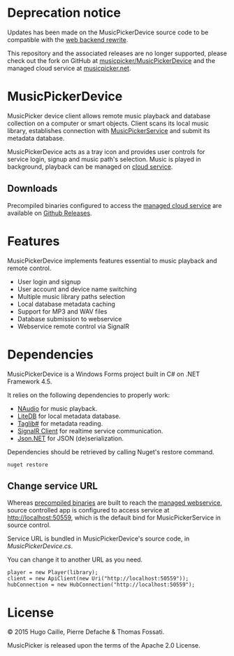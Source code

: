 Deprecation notice
==================
Updates has been made on the MusicPickerDevice source code to be compatible with 
the [web backend rewrite](https://github.com/musicpicker/musicpicker/).

This repository and the associated releases are no longer supported, please check out the fork on GitHub at [musicpicker/MusicPickerDevice](https://github.com/musicpicker/MusicPickerDevice) and the managed cloud service at [musicpicker.net](http://musicpicker.net).

# MusicPickerDevice
MusicPicker device client allows remote music playback and database collection on a computer or smart objects.
Client scans its local music library, establishes connection with 
[MusicPickerService](https://github.com/hutopi/MusicPickerService) and submit its metadata database.

MusicPickerDevice acts as a tray icon and provides user controls for service login, signup and music path's selection.
Music is played in background, playback can be managed on [cloud service](http://musicpicker.cloudapp.net).

Downloads
---------
Precompiled binaries configured to access the [managed cloud service](http://musicpicker.cloudapp.net)
are available on [Github Releases](https://github.com/hutopi/MusicPickerDevice/releases).

Features
==========
MusicPickerDevice implements features essential to music playback and remote control.

- User login and signup
- User account and device name switching
- Multiple music library paths selection
- Local database metadata caching
- Support for MP3 and WAV files
- Database submission to webservice
- Webservice remote control via SignalR

Dependencies
============
MusicPickerDevice is a Windows Forms project built in C# on .NET Framework 4.5.

It relies on the following dependencies to properly work:

- [NAudio](https://github.com/naudio/NAudio) for music playback.
- [LiteDB](https://github.com/mbdavid/LiteDB) for local metadata database.
- [Taglib#](https://github.com/mono/taglib-sharp) for metadata reading.
- [SignalR Client](https://github.com/SignalR/SignalR/) for realtime service communication.
- [Json.NET](https://github.com/JamesNK/Newtonsoft.Json) for JSON (de)serialization.

Dependencies should be retrieved by calling Nuget's restore command.

    nuget restore

Change service URL
------------------
Whereas [precompiled binaries](https://github.com/hutopi/MusicPickerDevice/releases) are built to
reach the [managed webservice](http://musicpicker.cloudapp.net), source controlled app is configured to
access service at [http://localhost:50559](http://localhost:50559), which is the default bind for MusicPickerService
in source control.

Service URL is bundled in MusicPickerDevice's source code, in *MusicPickerDevice.cs*. 

You can change it to another URL as you need.

    player = new Player(library);
    client = new ApiClient(new Uri("http://localhost:50559"));
    hubConnection = new HubConnection("http://localhost:50559");

License
===========
© 2015 Hugo Caille, Pierre Defache & Thomas Fossati. 

MusicPicker is released upon the terms of the Apache 2.0 License.
